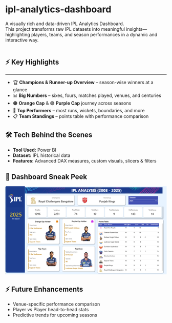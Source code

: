 # ipl-analytics-dashboard

A visually rich and data-driven IPL Analytics Dashboard.  
This project transforms raw IPL datasets into meaningful insights—highlighting players, teams, and season performances in a dynamic and interactive way.  
<br>

## ⚡ Key Highlights
 --------------------------
- 🏆 **Champions & Runner-up Overview** – season-wise winners at a glance  
- 📊 **Big Numbers** – sixes, fours, matches played, venues, and centuries  
- 🟠 **Orange Cap** & 🟣 **Purple Cap** journey across seasons  
- 🥇 **Top Performers** – most runs, wickets, boundaries, and more  
- 📋 **Team Standings** – points table with performance comparison  


## 🛠️ Tech Behind the Scenes  
- **Tool Used:** Power BI  
- **Dataset:** IPL historical data  
- **Features:** Advanced DAX measures, custom visuals, slicers & filters


## 🌟 Dashboard Sneak Peek  
![Dashboard Screenshot](https://github.com/ChaitraliM97/ipl-analytics-dashboard/blob/main/IPL_Dashboard.png)  


## ⚡ Future Enhancements  
-  Venue-specific performance comparison  
-  Player vs Player head-to-head stats  
-  Predictive trends for upcoming seasons  
